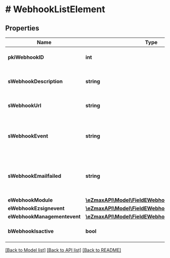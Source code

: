 # # WebhookListElement

## Properties

Name | Type | Description | Notes
------------ | ------------- | ------------- | -------------
**pkiWebhookID** | **int** | The unique ID of the Webhook |
**sWebhookDescription** | **string** | The description of the Webhook |
**sWebhookUrl** | **string** | The URL of the Webhook callback |
**sWebhookEvent** | **string** | The concatenated string to describe the Webhook event |
**sWebhookEmailfailed** | **string** | The email that will receive the Webhook in case all attempts fail |
**eWebhookModule** | [**\eZmaxAPI\Model\FieldEWebhookModule**](FieldEWebhookModule.md) |  |
**eWebhookEzsignevent** | [**\eZmaxAPI\Model\FieldEWebhookEzsignevent**](FieldEWebhookEzsignevent.md) |  | [optional]
**eWebhookManagementevent** | [**\eZmaxAPI\Model\FieldEWebhookManagementevent**](FieldEWebhookManagementevent.md) |  | [optional]
**bWebhookIsactive** | **bool** | Whether the Webhook is active or not |

[[Back to Model list]](../../README.md#models) [[Back to API list]](../../README.md#endpoints) [[Back to README]](../../README.md)
